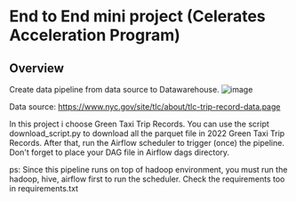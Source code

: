 # End to End mini project (Celerates Acceleration Program)

## Overview
Create data pipeline from data source to Datawarehouse.
![image](https://github.com/hafidzalfrz/cap/assets/37131558/a0dad924-dd4b-4cd1-bcb1-dbd7c5d5030a)

Data source:
https://www.nyc.gov/site/tlc/about/tlc-trip-record-data.page

In this project i choose Green Taxi Trip Records. You can use the script download_script.py to download all the parquet file in 2022 Green Taxi Trip Records.
After that, run the Airflow scheduler to trigger (once) the pipeline. Don't forget to place your DAG file in Airflow dags directory.

ps: Since this pipeline runs on top of hadoop environment, you must run the hadoop, hive, airflow first to run the scheduler. Check the requirements too in requirements.txt
